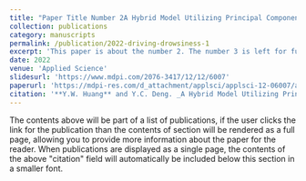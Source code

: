 ```yaml
---
title: "Paper Title Number 2A Hybrid Model Utilizing Principal Component Analysis and Artificial Neural Networks for Driving Drowsiness Detection"
collection: publications
category: manuscripts
permalink: /publication/2022-driving-drowsiness-1
excerpt: 'This paper is about the number 2. The number 3 is left for future work.'
date: 2022
venue: 'Applied Science'
slidesurl: 'https://www.mdpi.com/2076-3417/12/12/6007'
paperurl: 'https://mdpi-res.com/d_attachment/applsci/applsci-12-06007/article_deploy/applsci-12-06007-v2.pdf?version=1655259099'
citation: '**Y.W. Huang** and Y.C. Deng. _A Hybrid Model Utilizing Principal Component Analysis and Artificial Neural Networks for Driving Drowsiness Detection_. Applied Science, 2022, 12:6007.'
---
```


The contents above will be part of a list of publications, if the user clicks the link for the publication than the contents of section will be rendered as a full page, allowing you to provide more information about the paper for the reader. When publications are displayed as a single page, the contents of the above "citation" field will automatically be included below this section in a smaller font.
